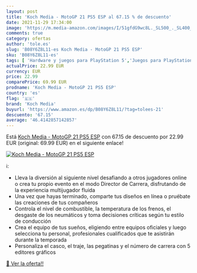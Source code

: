 ```yaml
---
layout: post
title: 'Koch Media - MotoGP 21 PS5 ESP al 67.15 % de descuento'
date: 2021-11-29 17:34:00
image: 'https://m.media-amazon.com/images/I/51gfdG9wc8L._SL500_._SL400_.jpg'
comments: true
category: ofertas
author: 'tole.es'
slug: 'B08Y6Z8L11-es Koch Media - MotoGP 21 PS5 ESP'
sku: 'B08Y6Z8L11-es'
tags: [ 'Hardware y juegos para PlayStation 5','Juegos para PlayStation 5','Videojuegos','koch media','ps5', ]
actualPrice: 22.99 EUR
currency: EUR
price: 22.99
comparePrice: 69.99 EUR
prodname: 'Koch Media - MotoGP 21 PS5 ESP'
country: 'es'
flag: '🇪🇸'
brand: 'Koch Media'
buyurl: 'https://www.amazon.es/dp/B08Y6Z8L11/?tag=tolees-21'
descuento: '67.15'
average: '46.4142857142857'
---
```


Está [Koch Media - MotoGP 21 PS5 ESP](https://www.amazon.es/dp/B08Y6Z8L11/?tag=tolees-21) con 67.15 de descuento por 22.99 EUR (original: 69.99 EUR) en el siguiente enlace!

[![Koch Media - MotoGP 21 PS5 ESP](https://m.media-amazon.com/images/I/51gfdG9wc8L._SL500_._SL400_.jpg)](https://www.amazon.es/dp/B08Y6Z8L11/?tag=tolees-21)

ℹ️:

- Lleva la diversión al siguiente nivel desafiando a otros jugadores online o crea tu propio evento en el modo Director de Carrera, disfrutando de la experiencia multijugador fluida
- Una vez que hayas terminado, comparte tus diseños en línea o pruébate las creaciones de tus compañeros
- Controla el nivel de combustible, la temperatura de los frenos, el desgaste de los neumáticos y toma decisiones críticas según tu estilo de conducción
- Crea el equipo de tus sueños, eligiendo entre equipos oficiales y luego selecciona tu personal, profesionales cualificados que te asistirán durante la temporada
- Personaliza el casco, el traje, las pegatinas y el número de carrera con 5 editores gráficos

[🛒 Ver la oferta!!](https://www.amazon.es/dp/B08Y6Z8L11/?tag=tolees-21)
